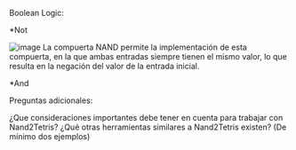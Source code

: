 Boolean Logic:

*Not

![image](https://github.com/user-attachments/assets/dc2279d8-0569-4b2d-9661-fe5e9d12ee80)
La compuerta NAND permite la implementación de esta compuerta, en la que ambas entradas siempre tienen el mismo valor, lo que resulta en la negación del valor de la entrada inicial.

*And

Preguntas adicionales:

¿Que consideraciones importantes debe tener en cuenta para trabajar con Nand2Tetris?
¿Qué otras herramientas similares a Nand2Tetris existen? (De mínimo dos ejemplos)
